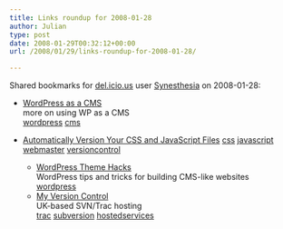 ```yaml
---
title: Links roundup for 2008-01-28
author: Julian
type: post
date: 2008-01-29T00:32:12+00:00
url: /2008/01/29/links-roundup-for-2008-01-28/

---
```

Shared bookmarks for [del.icio.us][1] user [Synesthesia][2] on 2008-01-28:

  * [WordPress as a CMS][3]  
    more on using WP as a CMS   
    [wordpress][4] [cms][5] 
  * [Automatically Version Your CSS and JavaScript Files][6] 
    [css][7] [javascript][8] [webmaster][9] [versioncontrol][10] </li> 
    
      * [WordPress Theme Hacks][11]  
        WordPress tips and tricks for building CMS-like websites   
        [wordpress][4] 
      * [My Version Control][12]  
        UK-based SVN/Trac hosting   
        [trac][13] [subversion][14] [hostedservices][15] </ul>

 [1]: http://del.icio.us/
 [2]: http://del.icio.us/synesthesia
 [3]: http://www.graphicdesignblog.co.uk/wordpress-as-a-cms-content-management-system
 [4]: http://del.icio.us/synesthesia/wordpress
 [5]: http://del.icio.us/synesthesia/cms
 [6]: http://particletree.com/notebook/automatically-version-your-css-and-javascript-files
 [7]: http://del.icio.us/synesthesia/css
 [8]: http://del.icio.us/synesthesia/javascript
 [9]: http://del.icio.us/synesthesia/webmaster
 [10]: http://del.icio.us/synesthesia/versioncontrol
 [11]: http://www.webdesignerwall.com/tutorials/wordpress-theme-hacks
 [12]: https://www.myversioncontrol.com/
 [13]: http://del.icio.us/synesthesia/trac
 [14]: http://del.icio.us/synesthesia/subversion
 [15]: http://del.icio.us/synesthesia/hostedservices